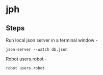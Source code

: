 # jph

## Steps

Run local json server in a terminal window -

```json-server --watch db.json```

Robot users.robot -

```robot users.robot```
